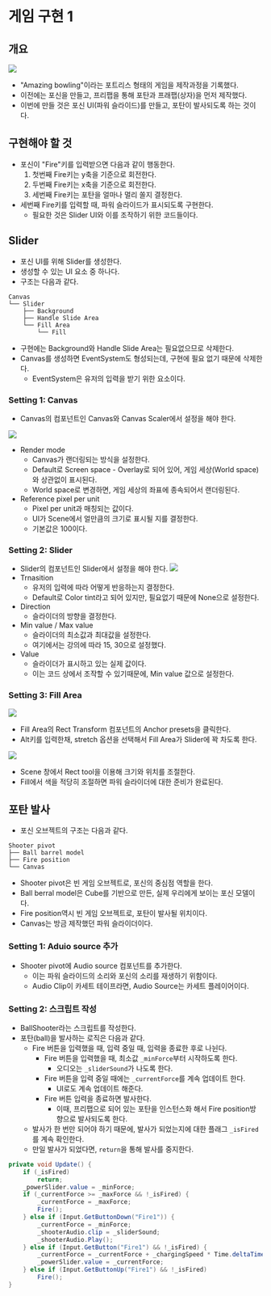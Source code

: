 # 게임 구현 1
## 개요
![](../src/2024-12-11/Amazing%20bowling.gif)
- "Amazing bowling"이라는 포트리스 형태의 게임을 제작과정을 기록했다.
- 이전에는 포신을 만들고, 프리팹을 통해 포탄과 프래팹(상자)을 먼저 제작했다.
- 이번에 만들 것은 포신 UI(파워 슬라이드)를 만들고, 포탄이 발사되도록 하는 것이다.

## 구현해야 할 것
- 포신이 "Fire"키를 입력받으면 다음과 같이 행동한다.
	1. 첫번째 Fire키는 y축을 기준으로 회전한다.
	2. 두번째 Fire키는 x축을 기준으로 회전한다.
	3. 세번째 Fire키는 포탄을 얼마나 멀리 쏠지 결정한다.
- 세번째 Fire키를 입력할 때, 파워 슬라이드가 표시되도록 구현한다.
	- 필요한 것은 Slider UI와 이를 조작하기 위한 코드들이다.

## Slider
- 포신 UI를 위해 Slider를 생성한다.
- 생성할 수 있는 UI 요소 중 하나다.
- 구조는 다음과 같다.
```
Canvas
└── Slider
	├── Background
	├── Handle Slide Area
	└── Fill Area
		└── Fill
```
- 구현에는 Background와 Handle Slide Area는 필요없으므로 삭제한다.
- Canvas를 생성하면 EventSystem도 형성되는데, 구현에 필요 없기 때문에 삭제한다.
	- EventSystem은 유저의 입력을 받기 위한 요소이다.

### Setting 1: Canvas
- Canvas의 컴포넌트인 Canvas와 Canvas Scaler에서 설정을 해야 한다.

![](../src/2024-12-11/canvas%20component.png)
- Render mode
	- Canvas가 랜더링되는 방식을 설정한다.
	- Default로 Screen space - Overlay로 되어 있어, 게임 세상(World space)와 상관없이 표시된다.
	- World space로 변경하면, 게임 세상의 좌표에 종속되어서 랜더링된다.
- Reference pixel per unit
	- Pixel per unit과 매칭되는 값이다.
	- UI가 Scene에서 얼만큼의 크기로 표시될 지를 결정한다.
	- 기본값은 100이다.

### Setting 2: Slider
- Slider의 컴포넌트인 Slider에서 설정을 해야 한다.
![](../src/2024-12-11/slider.png)
- Trnasition
	- 유저의 입력에 따라 어떻게 반응하는지 결정한다.
	- Default로 Color tint라고 되어 있지만, 필요없기 때문에 None으로 설정한다.
- Direction
	- 슬라이더의 방향을 결정한다.
- Min value / Max value
	- 슬라이더의 최소값과 최대값을 설정한다.
	- 여기에서는 강의에 따라 15, 30으로 설정했다.
- Value
	- 슬라이더가 표시하고 있는 실제 값이다.
	- 이는 코드 상에서 조작할 수 있기때문에, Min value 값으로 설정한다.

### Setting 3: Fill Area
![](../src/2024-12-11/fillarea.png)
- Fill Area의 Rect Transform 컴포넌트의 Anchor presets을 클릭한다.
- Alt키를 입력한채, stretch 옵션을 선택해서 Fill Area가 Slider에 꽉 차도록 한다.

![](../src/2024-12-11/rect.gif)
- Scene 창에서 Rect tool을 이용해 크기와 위치를 조절한다.
- Fill에서 색을 적당히 조절하면 파워 슬라이더에 대한 준비가 완료된다.

## 포탄 발사
- 포신 오브젝트의 구조는 다음과 같다.
```
Shooter pivot
├── Ball barrel model
├── Fire position
└── Canvas
```
- Shooter pivot은 빈 게임 오브젝트로, 포신의 중심점 역할을 한다.
- Ball berral model은 Cube를 기반으로 만든, 실제 우리에게 보이는 포신 모델이다.
- Fire position역시 빈 게임 오브젝트로, 포탄이 발사될 위치이다.
- Canvas는 방금 제작했던 파워 슬라이더이다.

### Setting 1: Aduio source 추가
- Shooter pivot에 Audio source 컴포넌트를 추가한다.
	- 이는 파워 슬라이드의 소리와 포신의 소리를 재생하기 위함이다.
	- Audio Clip이 카세트 테이프라면, Audio Source는 카세트 플레이어이다.

### Setting 2: 스크립트 작성
- BallShooter라는 스크립트를 작성한다.
- 포탄(ball)을 발사하는 로직은 다음과 같다.
	- Fire 버튼을 입력했을 때, 입력 중일 때, 입력을 종료한 후로 나뉜다.
		- Fire 버튼을 입력했을 때, 최소값 `_minForce`부터 시작하도록 한다.
			- 오디오는 `_sliderSound`가 나도록 한다.
		- Fire 버튼을 입력 중일 때에는 `_currentForce`를 계속 업데이트 한다.
			- UI로도 계속 업데이트 해준다.
		- Fire 버튼 입력을 종료하면 발사한다.
			- 이때, 프리팹으로 되어 있는 포탄을 인스턴스화 해서 Fire position방향으로 발사되도록 한다.
	- 발사가 한 번만 되어야 하기 때문에, 발사가 되었는지에 대한 플래그 `_isFired`를 계속 확인한다.
	- 만일 발사가 되었다면, `return`을 통해 발사를 중지한다.
```C#
private void Update() {
	if (_isFired)
		return;
	_powerSlider.value = _minForce;
	if (_currentForce >= _maxForce && !_isFired) {
		_currentForce = _maxForce;
		Fire();
	} else if (Input.GetButtonDown("Fire1")) {
		_currentForce = _minForce;
		_shooterAudio.clip = _sliderSound;
		_shooterAudio.Play();
	} else if (Input.GetButton("Fire1") && !_isFired) {
		_currentForce = _currentForce + _chargingSpeed * Time.deltaTime;
		_powerSlider.value = _currentForce;
	} else if (Input.GetButtonUp("Fire1") && !_isFired)
		Fire();
}
```